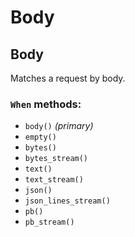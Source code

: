 # Body

## Body

Matches a request by body.

### `When` methods:
- `body()` *(primary)*
- `empty()`
- `bytes()`
- `bytes_stream()`
- `text()`
- `text_stream()`
- `json()`
- `json_lines_stream()`
- `pb()`
- `pb_stream()`